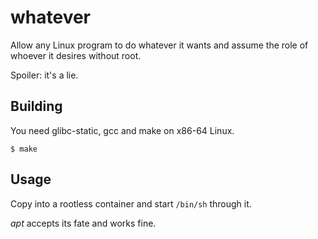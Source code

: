 whatever
========
Allow any Linux program to do whatever it wants and assume the role of whoever it desires without root.

Spoiler: it's a lie.

Building
--------
You need glibc-static, gcc and make on x86-64 Linux.

```
$ make
```

Usage
-----
Copy into a rootless container and start `/bin/sh` through it.

*apt* accepts its fate and works fine.
